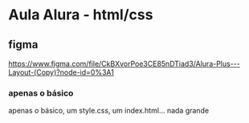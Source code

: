# Aula Alura - html/css
## figma
https://www.figma.com/file/CkBXvorPoe3CE85nDTiad3/Alura-Plus---Layout-(Copy)?node-id=0%3A1

### apenas o básico

apenas o básico, um style.css, um index.html... nada grande